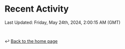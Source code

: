 # Recent Activity

<!--RECENT_ACTIVITY:start-->
<!--RECENT_ACTIVITY:end-->

<!--RECENT_ACTIVITY:last_update-->
Last Updated: Friday, May 24th, 2024, 2:00:15 AM (GMT)
<!--RECENT_ACTIVITY:last_update_end-->

<br>

↩️ [Back to the home page](/README.md)

